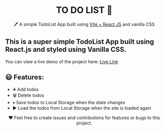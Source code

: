 <h1 align="center">TO DO LIST  📝</h1>  
<p align="center">
  🖊️ A simple TodoList App built using <a href="https://vitejs.dev/">Vite + React JS</a> and vanilla CSS
</p>

## This is a super simple TodoList App built using React.js and styled using Vanilla CSS.

You can view a live demo of the project here: <a href="https://todo-vitereact-app.netlify.app/">Live Link</a>

## 😃 Features:

- ➕ Add todos
- 🗑️ Delete todos
- ⏸ Save todos to Local Storage when the state changes
- ▶️ Load the todos from Local Storage when the site is loaded again

<p align="center">
  ❤️ Feel free to create issues and contributions for features or bugs to this project.
</p>
